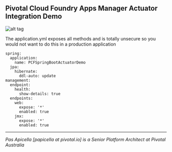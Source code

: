 <h2>Pivotal Cloud Foundry Apps Manager Actuator Integration Demo </h2>

![alt tag](https://image.ibb.co/d7Ecym/apps_manager_spring_1.png)

The application.yml exposes all methods and is totally unsecure so you would not want to do this in a production application

```
spring:
  application:
    name: PCFSpringBootActuatorDemo
  jpa:
    hibernate:
      ddl-auto: update
management:
  endpoint:
    health:
      show-details: true
  endpoints:
    web:
      expose: '*'
      enabled: true
    jmx:
      expose: '*'
      enabled: true
```

<hr />
<i>
Pas Apicella [papicella at pivotal.io] is a Senior Platform Architect at Pivotal Australia
</i>
